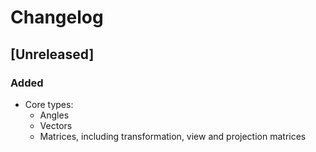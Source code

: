 # Changelog

## [Unreleased]
### Added
- Core types:
  - Angles
  - Vectors
  - Matrices, including transformation, view and projection matrices
